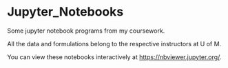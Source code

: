 # Jupyter_Notebooks
Some jupyter notebook programs from my coursework.

All the data and formulations belong to the respective instructors at U of M.

You can view these notebooks interactively at https://nbviewer.jupyter.org/.
